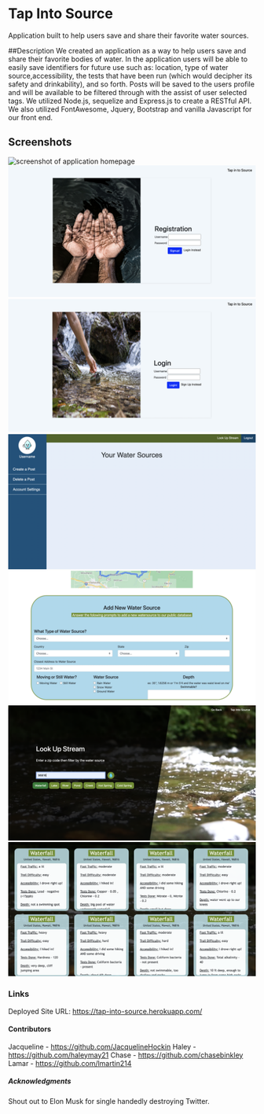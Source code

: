 # Tap Into Source

Application built to help users save and share their favorite water sources.

##Description
We created an application as a way to help users save and share their favorite bodies of water.
In the application users will be able to easily save identifiers for future use such as: location, type of water source,accessibility, the tests that have been run (which would decipher its safety and drinkability), and so forth.
Posts will be saved to the users profile and will be available to be filtered through with the assist of user selected tags. We utilized Node.js, sequelize and Express.js to create a RESTful API. We also utilized FontAwesome, Jquery, Bootstrap and vanilla Javascript for our front end.

## Screenshots
![screenshot of application homepage](./public/img/water1.png)
![screenshot of registration page](./public/img/water2.png)
![screenshot of login page](./public/img/water3.png)
![screenshot of profile page](./public/img/water4.png)
![screenshot of post page](./public/img/water5.png)
![screenshot of search page](./public/img/water6.png)
![screenshot of search results](./public/img/water7.png)

### Links
Deployed Site URL: https://tap-into-source.herokuapp.com/

#### Contributors
Jacqueline - https://github.com/JacquelineHockin 
Haley - https://github.com/haleymay21
Chase - https://github.com/chasebinkley
Lamar - https://github.com/lmartin214


##### Acknowledgments
Shout out to Elon Musk for single handedly destroying Twitter.


